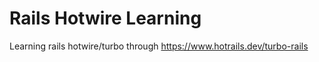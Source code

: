 # Rails Hotwire Learning

Learning rails hotwire/turbo through https://www.hotrails.dev/turbo-rails
